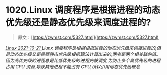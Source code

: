 <!--yml
category: 未分类
date: 0001-01-01 00:00:00
--->

# 1020.Linux 调度程序是根据进程的动态优先级还是静态优先级来调度进程的?

> 原文：[https://zwmst.com/5327.html](https://zwmst.com/5327.html)

   [ *Linux* ](https://zwmst.com/linux)*[ <time datetime="2021-10-21T23:56:52+08:00"> 2021-10-21 </time> ](https://zwmst.com/5327.html)  Liunx 调度程序是根据根据进程的动态优先级来调度进程的,但是动态优先级又是根据静态优先级根据算法计算出来的,两者是两个相关联的值。因为高优先级的进程总是比低优先级的进程先被调度,为防止多个高优先级的进程占用 CPU 资源,导致其他进程不能占有 CPU,所以引用动态优先级概念*